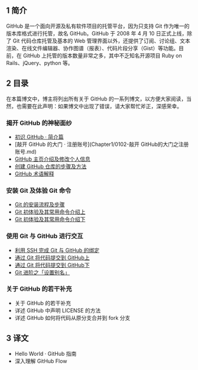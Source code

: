 ## 1 简介
GitHub 是一个面向开源及私有软件项目的托管平台，因为只支持 Git 作为唯一的版本库格式进行托管，故名 GitHub。GitHub 于 2008 年 4 月 10 日正式上线，除了 Git 代码仓库托管及基本的 Web 管理界面以外，还提供了订阅、讨论组、文本渲染、在线文件编辑器、协作图谱（报表）、代码片段分享（Gist）等功能。目前，在 GitHub 上托管的版本数量非常之多，其中不乏知名开源项目 Ruby on Rails、jQuery、python 等。


## 2 目录
在本篇博文中，博主将列出所有关于 GitHub 的一系列博文，以方便大家阅读，当然，也需要在此声明：如果博文中出现了错误，请大家帮忙斧正，深感荣幸。

### 揭开 GitHub 的神秘面纱

* [初识 GitHub · 简介篇](Chapter1/0101-初识GitHub之简介篇.md)
* [敲开 GitHub 的大门 · 注册账号](Chapter1/0102-敲开 GitHub的大门之注册账号.md)
* [GitHub 主页介绍及修改个人信息](Chapter1/0103-GitHub主页介绍及修改个人信息.md)
* [创建 GitHub 仓库的步骤及方法](Chapter1/0104-创建GitHub仓库的步骤及方法.md)
* [GitHub 术语解释](Chapter1/0105-GitHub术语解释.md)

### 安装 Git 及体验 Git 命令

* [Git 的安装流程及步骤](Chapter2/0201-Git的安装流程及步骤.md)
* [Git 初体验及其常用命令介绍上](Chapter2/0202-Git初体验及其常用命令介绍上篇.md)
* [Git 初体验及其常用命令介绍下](Chapter2/0203-Git初体验及其常用命令介绍下篇.md)

### 使用 Git 与 GitHub 进行交互

* [利用 SSH 完成 Git 与 GitHub 的绑定](Chapter3/0301-利用SSH完成Git与GitHub的绑定.md)
* [通过 Git 将代码提交到 GitHub上](Chapter3/0302-通过Git将代码提交到GitHub上.md)
* [通过 Git 将代码提交到 GitHub下](Chapter3/0302-通过Git将代码提交到GitHub下.md)
* [Git 进阶之「设置别名」](Chapter3/0304-Git进阶之设置别名.md)

### 关于 GitHub 的若干补充

* 关于 GitHub 的若干补充
* 详述 GitHub 中声明 LICENSE 的方法
* 详述 GitHub 如何将代码从原分支合并到 fork 分支

## 3 译文

* Hello World · GitHub 指南
* 深入理解 GitHub Flow

